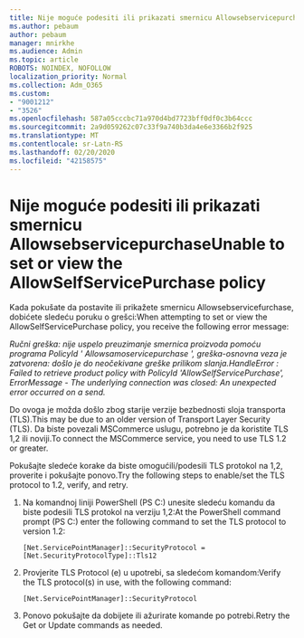```yaml
---
title: Nije moguće podesiti ili prikazati smernicu Allowsebservicepurchase
ms.author: pebaum
author: pebaum
manager: mnirkhe
ms.audience: Admin
ms.topic: article
ROBOTS: NOINDEX, NOFOLLOW
localization_priority: Normal
ms.collection: Adm_O365
ms.custom:
- "9001212"
- "3526"
ms.openlocfilehash: 587a05cccbc71a970d4bd7723bff0df0c3b64ccc
ms.sourcegitcommit: 2a9d059262c07c33f9a740b3da4e6e3366b2f925
ms.translationtype: MT
ms.contentlocale: sr-Latn-RS
ms.lasthandoff: 02/20/2020
ms.locfileid: "42158575"
---
```

# <a name="unable-to-set-or-view-the-allowselfservicepurchase-policy"></a><span data-ttu-id="82b1d-102">Nije moguće podesiti ili prikazati smernicu Allowsebservicepurchase</span><span class="sxs-lookup"><span data-stu-id="82b1d-102">Unable to set or view the AllowSelfServicePurchase policy</span></span>

<span data-ttu-id="82b1d-103">Kada pokušate da postavite ili prikažete smernicu Allowsebservicefurchase, dobićete sledeću poruku o grešci:</span><span class="sxs-lookup"><span data-stu-id="82b1d-103">When attempting to set or view the AllowSelfServicePurchase policy, you receive the following error message:</span></span>

<span data-ttu-id="82b1d-104">*Ručni greška: nije uspelo preuzimanje smernica proizvoda pomoću programa PolicyId ' Allowsamoservicepurchase ', greška-osnovna veza je zatvorena: došlo je do neočekivane greške prilikom slanja.*</span><span class="sxs-lookup"><span data-stu-id="82b1d-104">*HandleError : Failed to retrieve product policy with PolicyId 'AllowSelfServicePurchase', ErrorMessage - The underlying connection was closed: An unexpected error occurred on a send.*</span></span>

<span data-ttu-id="82b1d-105">Do ovoga je možda došlo zbog starije verzije bezbednosti sloja transporta (TLS).</span><span class="sxs-lookup"><span data-stu-id="82b1d-105">This may be due to an older version of Transport Layer Security (TLS).</span></span> <span data-ttu-id="82b1d-106">Da biste povezali MSCommerce uslugu, potrebno je da koristite TLS 1,2 ili noviji.</span><span class="sxs-lookup"><span data-stu-id="82b1d-106">To connect the MSCommerce service, you need to use TLS 1.2 or greater.</span></span>  

<span data-ttu-id="82b1d-107">Pokušajte sledeće korake da biste omogućili/podesili TLS protokol na 1,2, proverite i pokušajte ponovo.</span><span class="sxs-lookup"><span data-stu-id="82b1d-107">Try the following steps to enable/set the TLS protocol to 1.2, verify, and retry.</span></span>
 1. <span data-ttu-id="82b1d-108">Na komandnoj liniji PowerShell (PS C:\) unesite sledeću komandu da biste podesili TLS protokol na verziju 1,2:</span><span class="sxs-lookup"><span data-stu-id="82b1d-108">At the PowerShell command prompt (PS C:\) enter the following command to set the TLS protocol to version 1.2:</span></span>

    `[Net.ServicePointManager]::SecurityProtocol = [Net.SecurityProtocolType]::Tls12`

2. <span data-ttu-id="82b1d-109">Provjerite TLS Protocol (e) u upotrebi, sa sledećom komandom:</span><span class="sxs-lookup"><span data-stu-id="82b1d-109">Verify the TLS protocol(s) in use, with the following command:</span></span>

    `[Net.ServicePointManager]::SecurityProtocol` 

3. <span data-ttu-id="82b1d-110">Ponovo pokušajte da dobijete ili ažurirate komande po potrebi.</span><span class="sxs-lookup"><span data-stu-id="82b1d-110">Retry the Get or Update commands as needed.</span></span>

